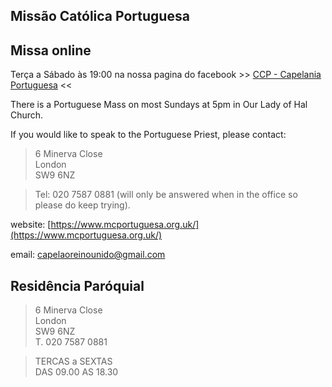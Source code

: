 ## Missão Católica Portuguesa

<!-- ![our-lady-of-fatima](https://upload.wikimedia.org/wikipedia/commons/thumb/9/9c/Fatima_%283%29.jpg/271px-Fatima_%283%29.jpg) -->

## Missa online

Terça a Sábado às 19:00 na nossa pagina do facebook >> [CCP - Capelania Portuguesa](https://www.facebook.com/pages/category/Catholic-Church/Capelania-Portuguesa-1856454771143557/) <<

There is a Portuguese Mass on most Sundays at 5pm in Our Lady of Hal Church.

If you would like to speak to the Portuguese Priest, please contact:

> 6 Minerva Close  
> London  
> SW9 6NZ  

> Tel: 020 7587 0881 (will only be answered when in the office so please do keep trying).

website: [https://www.mcportuguesa.org.uk/](https://www.mcportuguesa.org.uk/)  

email: <capelaoreinounido@gmail.com>


## Residência Paróquial

> 6 Minerva Close  
> London  
> SW9 6NZ  
> T. 020 7587 0881  

> TERCAS a SEXTAS  
> DAS 09.00 AS 18.30



